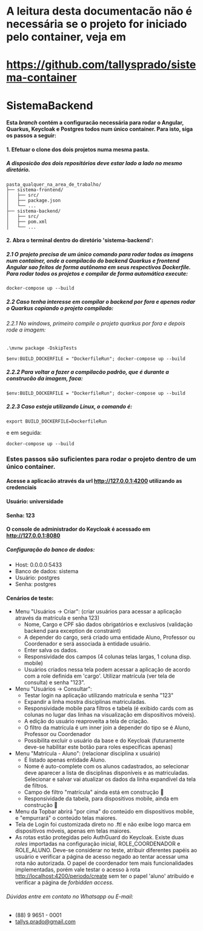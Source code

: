# A leitura desta documentacão não é necessária se o projeto for iniciado pelo container, veja em
# <https://github.com/tallysprado/sistema-container> 

# SistemaBackend
#### Esta _branch_ contém a configuracão necessária para rodar o Angular, Quarkus, Keycloak e Postgres todos num único container. Para isto, siga os passos a seguir:

#### 1. Efetuar o clone dos dois projetos numa mesma pasta.
##### A disposicão dos dois repositórios deve estar lado a lado no mesmo diretório.
```
pasta_qualquer_na_area_de_trabalho/
├── sistema-frontend/
│   ├── src/
│   ├── package.json
│   └── ...
├── sistema-backend/
│   ├── src/
│   ├── pom.xml
│   └── ...
```
#### 2. Abra o terminal dentro do diretório 'sistema-backend':
##### 2.1 O projeto precisa de um único comando para rodar todas as imagens num container, onde a compilacão do backend Quarkus e frontend Angular sao feitos de forma autônoma em seus respectivos Dockerfile. Para rodar todos os projetos e compilar de forma automática execute:

```shell script
docker-compose up --build
```

##### 2.2 Caso tenha interesse em compilar o backend por fora e apenas rodar o Quarkus copiando o projeto compilado:
###### 2.2.1 No windows, primeiro compile o projeto quarkus por fora e depois rode a imagem:
```shell script
.\mvnw package -DskipTests
```
```shell script
$env:BUILD_DOCKERFILE = "DockerfileRun"; docker-compose up --build
```
##### 2.2.2 Para voltar a fazer a compilacão padrão, que é durante a construcão da imagem, faca: 
```shell script
$env:BUILD_DOCKERFILE = "DockerfileRun"; docker-compose up --build
```
##### 2.2.3 Caso esteja utilizando Linux, o comando é:
```shell script
export BUILD_DOCKERFILE=DockerfileRun
```
e em seguida:
```shell script
docker-compose up --build
```


### Estes passos são suficientes para rodar o projeto dentro de um único container.
#### Acesse a aplicacão através da url <http://127.0.0.1:4200> utilizando as credenciais
#### Usuário: __universidade__
#### Senha: __123__

#### O console de administrador do Keycloak é acessado em <http://127.0.0.1:8080>

##### Configuração do banco de dados:
- Host: 0.0.0.0:5433
- Banco de dados: sistema
- Usuário: postgres
- Senha: postgres

#### Cenários de teste:
- Menu "Usuários -> Criar": (criar usuários para acessar a aplicação através da matrícula e senha 123)
    - Nome, Cargo e CPF são dados obrigatórios e exclusivos (validação backend para exception de constraint)
    - A depender do cargo, será criado uma entidade Aluno, Professor ou Coordenador e será associada 
    à entidade usuário.
    - Enter salva os dados.
    - Responsividade dos campos (4 colunas telas largas, 1 coluna disp. mobile)
    - Usuários criados nessa tela podem acessar a aplicação de acordo com a role definida em 'cargo'. Utilizar matrícula (ver tela de consulta) e senha "123".
- Menu "Usuários -> Consultar": 
    - Testar login na aplicação utilizando matrícula e senha "123"  
    - Expandir a linha mostra disciplinas matriculadas.
    - Responsividade mobile para filtros e tabela (é exibido cards com as colunas no lugar das linhas na visualização
    em dispositivos móveis).
    - A edição do usuário reaproveita a tela de criação.
    - O filtro da matrícula é um inner join a depender do tipo se é Aluno, Professor ou Coordenador
    - Possibilita excluir o usuário da base e do Keycloak (futuramente deve-se habilitar este botão para roles específicas apenas)
- Menu "Matrícula - Aluno": (relacionar disciplina x usuário)
    - É listado apenas entidade Aluno.
    - Nome é auto-complete com os alunos cadastrados, ao selecionar deve aparecer a lista de disciplinas disponíveis
    e as matriculadas. Selecionar e salvar vai atualizar os dados da linha expandível da tela de filtros.
    - Campo de filtro "matrícula" ainda está em construção :construction:
    - Responsividade da tabela, para dispositivos mobile, ainda em construção :construction:
- Menu da Topbar abrirá "por cima" do conteúdo em dispositivos mobile, e "empurrará" o conteúdo telas maiores.
- Tela de Login foi customizada direto no .ftl e não exibe logo marca em dispositivos móveis, apenas em telas maiores.
- As rotas estão protegidas pelo AuthGuard do Keycloak. Existe duas _roles_ importadas na configuração inicial, 
ROLE_COORDENADOR e ROLE_ALUNO. Deve-se considerar no teste, atribuir diferentes papéis ao usuário e verificar a página
de acesso negado ao tentar acessar uma rota não autorizada. O papel de coordenador tem mais funcionalidades implementadas,
porém vale testar o acesso à rota <http://localhost:4200/periodo/create> sem ter o papel 'aluno' atribuído e verificar a página de _forbidden access_.

###### Dúvidas entre em contato no Whatsapp ou E-mail:
- (88) 9 9651 - 0001
- tallys.prado@gmail.com
